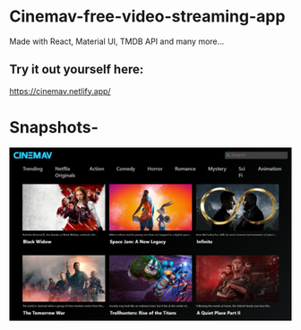 # Cinemav-free-video-streaming-app
Made with React, Material UI, TMDB API and many more...

## Try it out yourself here: 
https://cinemav.netlify.app/

# Snapshots-
![](home.png)